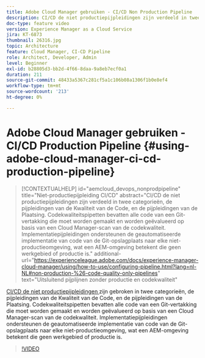```yaml
---
title: Adobe Cloud Manager gebruiken - CI/CD Non Production Pipeline
description: CI/CD de niet productiepijpleidingen zijn verdeeld in twee categorieën, de pijpleidingen van de Kwaliteit van de Code, en de pijpleidingen van de Plaatsing. Codekwaliteitspipetten bevatten alle code van een Git-vertakking die moet worden gemaakt en worden geëvalueerd op basis van een Cloud Manager-scan van de codekwaliteit. Implementatiepijpleidingen ondersteunen de geautomatiseerde implementatie van code van de Git-opslagplaats naar elke niet-productieomgeving, wat een AEM-omgeving betekent die geen werkgebied of productie is.
doc-type: feature video
version: Experience Manager as a Cloud Service
jira: KT-6873
thumbnail: 26316.jpg
topic: Architecture
feature: Cloud Manager, CI-CD Pipeline
role: Architect, Developer, Admin
level: Beginner
exl-id: b28805d3-bb2d-4f66-8daa-9a8eb7ecf0a1
duration: 211
source-git-commit: 48433a5367c281cf5a1c106b08a1306f1b0e8ef4
workflow-type: tm+mt
source-wordcount: '213'
ht-degree: 0%

---
```


# Adobe Cloud Manager gebruiken - CI/CD Production Pipeline {#using-adobe-cloud-manager-ci-cd-production-pipeline}

>[!CONTEXTUALHELP]
>id="aemcloud_devops_nonprodpipeline"
>title="Niet-productiepijpleiding CI/CD"
>abstract="CI/CD de niet productiepijpleidingen zijn verdeeld in twee categorieën, de pijpleidingen van de Kwaliteit van de Code, en de pijpleidingen van de Plaatsing. Codekwaliteitspipetten bevatten alle code van een Git-vertakking die moet worden gemaakt en worden geëvalueerd op basis van een Cloud Manager-scan van de codekwaliteit. Implementatiepijpleidingen ondersteunen de geautomatiseerde implementatie van code van de Git-opslagplaats naar elke niet-productieomgeving, wat een AEM-omgeving betekent die geen werkgebied of productie is."
>additional-url="https://experienceleague.adobe.com/docs/experience-manager-cloud-manager/using/how-to-use/configuring-pipeline.html?lang=nl-NL#non-production-%26-code-quality-only-pipelines" text="Uitsluitend pijplijnen zonder productie en codekwaliteit"

[ CI/CD de niet productiepijpleidingen ](https://experienceleague.adobe.com/docs/experience-manager-cloud-manager/using/how-to-use/configuring-pipeline.html?lang=nl-NL#non-production-%26-code-quality-only-pipelines) zijn gebroken in twee categorieën, de pijpleidingen van de Kwaliteit van de Code, en de pijpleidingen van de Plaatsing. Codekwaliteitspipetten bevatten alle code van een Git-vertakking die moet worden gemaakt en worden geëvalueerd op basis van een Cloud Manager-scan van de codekwaliteit. Implementatiepijpleidingen ondersteunen de geautomatiseerde implementatie van code van de Git-opslagplaats naar elke niet-productieomgeving, wat een AEM-omgeving betekent die geen werkgebied of productie is.

>[!VIDEO](https://video.tv.adobe.com/v/26316?quality=12&learn=on)

